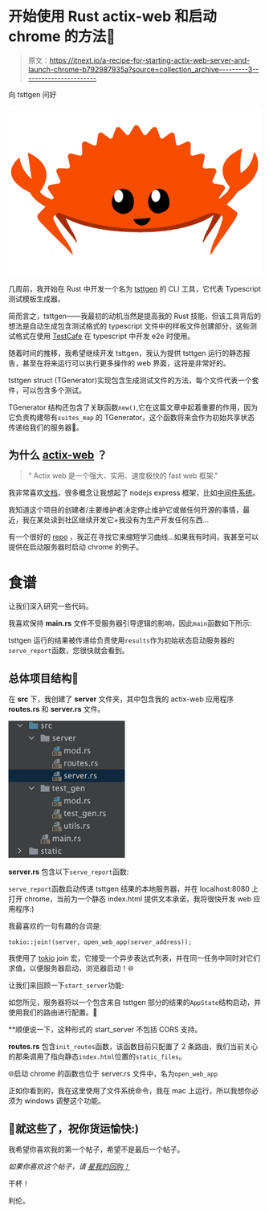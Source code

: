 # 开始使用 Rust actix-web 和启动 chrome 的方法🚀

> 原文：<https://itnext.io/a-recipe-for-starting-actix-web-server-and-launch-chrome-b792987935a?source=collection_archive---------3----------------------->

向 tsttgen 问好

![](img/eebfb3518a591cdc752444a870d8e7f2.png)

几周前，我开始在 Rust 中开发一个名为 [tsttgen](https://github.com/LironHazan/tstt_gen) 的 CLI 工具，它代表 Typescript 测试模板生成器。

简而言之，tsttgen——我最初的动机当然是提高我的 Rust 技能，但该工具背后的想法是自动生成包含测试格式的 typescript 文件中的样板文件创建部分，这些测试格式在使用 [TestCafe](https://devexpress.github.io/testcafe/) 在 typescript 中开发 e2e 时使用。

随着时间的推移，我希望继续开发 tsttgen，我认为提供 tsttgen 运行的静态报告，甚至在将来运行可以执行更多操作的 web 界面，这将是非常好的。

tsttgen struct (TGenerator)实现包含生成测试文件的方法，每个文件代表一个套件，可以包含多个测试。

TGenerator 结构还包含了关联函数`new()`,它在这篇文章中起着重要的作用，因为它负责构建带有`suites_map` 的 TGenerator，这个函数将来会作为初始共享状态传递给我们的服务器🎁。

## 为什么 [actix-web](https://github.com/actix/actix-web) ？

> " Actix web 是一个强大、实用、速度极快的 fast web 框架."

我非常喜欢[文档](https://actix.rs/docs/)，很多概念让我想起了 nodejs express 框架，比如[中间件系统](https://actix.rs/docs/middleware/)。

我知道这个项目的创建者/主要维护者决定停止维护它或做任何开源的事情，最近，我在某处读到社区继续开发它+我没有为生产开发任何东西…

有一个很好的 [repo](https://github.com/actix/examples) ，我正在寻找它来缩短学习曲线…如果我有时间，我甚至可以提供在启动服务器时启动 chrome 的例子。

# 食谱

让我们深入研究一些代码。

我喜欢保持 **main.rs** 文件不受服务器引导逻辑的影响，因此`main`函数如下所示:

tsttgen 运行的结果被传递给负责使用`results`作为初始状态启动服务器的`serve_report`函数，您很快就会看到。

## 总体项目结构📂

在 **src** 下，我创建了 **server** 文件夹，其中包含我的 actix-web 应用程序 **routes.rs** 和 **server.rs** 文件。

![](img/856c3777fc6e547acdf539a76be315e8.png)

**server.rs** 包含以下`serve_report`函数:

`serve_report`函数启动传递 tsttgen 结果的本地服务器，并在 localhost:8080 上打开 chrome，当前为一个静态 index.html 提供文本承诺，我将很快开发 web 应用程序:)

我最喜欢的一句有趣的台词是:

```
tokio::join!(server, open_web_app(server_address));
```

我使用了 [tokio](https://docs.rs/tokio/0.2.11/tokio/macro.join.html#:~:text=macro%20must%20be%20used%20inside,multiplexed%20on%20the%20current%20task.) join 宏，它接受一个异步表达式列表，并在同一任务中同时对它们求值，以便服务器启动，浏览器启动！🌐

让我们来回顾一下`start_server`功能:

如您所见，服务器将以一个包含来自 tsttgen 部分的结果的`AppState`结构启动，并使用我们的路由进行配置。🧰

**顺便说一下，这种形式的 start_server 不包括 CORS 支持。

**routes.rs** 包含`init_routes`函数，该函数目前只配置了 2 条路由，我们当前关心的那条调用了指向静态`index.html`位置的`static_files`。

🌐启动 chrome 的函数也位于 server.rs 文件中，名为`open_web_app`

正如你看到的，我在这里使用了文件系统命令，我在 mac 上运行，所以我想你必须为 windows 调整这个功能。

## 🏁就这些了，祝你货运愉快:)

我希望你喜欢我的第一个帖子，希望不是最后一个帖子。

*如果你喜欢这个帖子，请* [*星我的回购！*](https://github.com/LironHazan/tstt_gen)

干杯！

利伦。